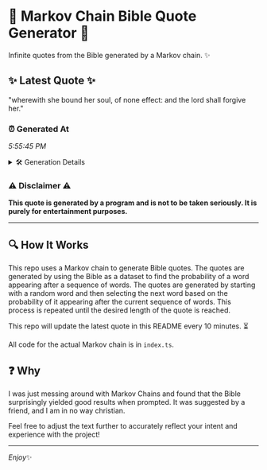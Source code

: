 # 📖 Markov Chain Bible Quote Generator 📖

Infinite quotes from the Bible generated by a Markov chain. ✨

## ✨ Latest Quote ✨
"wherewith she bound her soul, of none effect: and the lord shall forgive her."

### ⏰ Generated At
*5:55:45 PM*

<details>
    <summary>🛠️ Generation Details</summary>
    <p>
        <strong>🌱 Seed:</strong> wherewith<br>
        <strong>🔄 Iterations:</strong> 13<br>
        <strong>📜 Context History:</strong><br>[ wherewith ]: she<br>[ wherewith, she ]: bound<br>[ wherewith, she, bound ]: her<br>[ wherewith, she, bound, her ]: soul,<br>[ wherewith, she, bound, her, soul, ]: of<br>[ wherewith, she, bound, her, soul,, of ]: none<br>[ she, bound, her, soul,, of, none ]: effect:<br>[ bound, her, soul,, of, none, effect: ]: and<br>[ her, soul,, of, none, effect:, and ]: the<br>[ soul,, of, none, effect:, and, the ]: lord<br>[ of, none, effect:, and, the, lord ]: shall<br>[ none, effect:, and, the, lord, shall ]: forgive<br>[ effect:, and, the, lord, shall, forgive ]: her.<br>
    </p>
</details>

### ⚠️ Disclaimer ⚠️
**This quote is generated by a program and is not to be taken seriously. It is purely for entertainment purposes.**

---

## 🔍 How It Works

This repo uses a Markov chain to generate Bible quotes. The quotes are generated by using the Bible as a dataset to find the probability of a word appearing after a sequence of words. The quotes are generated by starting with a random word and then selecting the next word based on the probability of it appearing after the current sequence of words. This process is repeated until the desired length of the quote is reached.

This repo will update the latest quote in this README every 10 minutes. ⏳

All code for the actual Markov chain is in `index.ts`.

## ❓ Why

I was just messing around with Markov Chains and found that the Bible surprisingly yielded good results when prompted. 
It was suggested by a friend, and I am in no way christian.

Feel free to adjust the text further to accurately reflect your intent and experience with the project!

---

*Enjoy*✨
